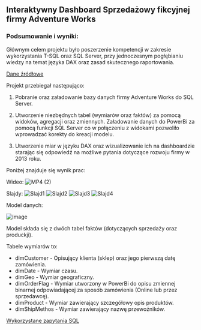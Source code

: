 
## Interaktywny Dashboard Sprzedażowy fikcyjnej firmy Adventure Works

### Podsumowanie i wyniki:

Głównym celem projektu było poszerzenie kompetencji w zakresie wykorzystania T-SQL oraz SQL Server, przy jednoczesnym pogłębianiu wiedzy na temat języka DAX oraz zasad skutecznego raportowania.

[Dane źródłowe](https://learn.microsoft.com/en-us/sql/samples/adventureworks-install-configure?view=sql-server-ver16&tabs=ssms) 


Projekt przebiegał następująco:

1. Pobranie oraz załadowanie bazy danych firmy Adventure Works do SQL Server.

2. Utworzenie niezbędnych tabel (wymiarów oraz faktów) za pomocą widoków, agregacji oraz zmiennych. Załadowanie danych do PowerBi za pomocą funkcji SQL Server co w połączeniu z widokami pozwoliło wprowadzać korekty do kreacji modelu.
   
3. Utworzenie miar w języku DAX oraz wizualizowanie ich na dashboardzie starając się odpowiedź na możliwe pytania dotyczące rozwoju firmy w 2013 roku.
   
Poniżej znajduje się wynik prac:

Wideo:
![MP4 (2)](https://github.com/nor0509/portfolioPL/assets/167141010/bb3c8df3-770d-41f1-bc4a-7125ae9fd1c4)



Slajdy:
![Slajd1](https://github.com/nor0509/portfolioPL/assets/167141010/2a2fb7f2-ac73-48b2-b186-1697c6bd4663)
![Slajd2](https://github.com/nor0509/portfolioPL/assets/167141010/198536f1-a96b-4ac9-9512-4a1fc3147102)
![Slajd3](https://github.com/nor0509/portfolioPL/assets/167141010/1c29403a-8da7-4e8d-b658-1234f05163df)
![Slajd4](https://github.com/nor0509/portfolioPL/assets/167141010/ef9c03e2-d066-4a43-af92-095f8247d4bf)





Model danych:

![image](https://github.com/nor0509/portfolioPL/assets/167141010/8f6df7c8-af5c-431b-984b-cb72559378f3)

Model składa się z dwóch tabel faktów (dotyczących sprzedaży oraz produckji). 

Tabele wymiarów to:
- dimCustomer - Opisujący klienta (sklep) oraz jego pierwszą datę zamówienia.
- dimDate - Wymiar czasu.
- dimGeo - Wymiar geograficzny.
- dimOrderFlag - Wymiar utworzony w PowerBi do opisu zmiennej binarnej odpowiadającej za sposób zamówienia (Online lub przez sprzedawcę).
- dimProduct - Wymiar zawierający szczegółowy opis produktów.
- dimShipMethos - Wymiar zawierający nazwę przewoźników.

[Wykorzystane zapytania SQL](https://github.com/nor0509/portfolioPL/blob/main/projekty/projekt2/DimCreation.sql)
